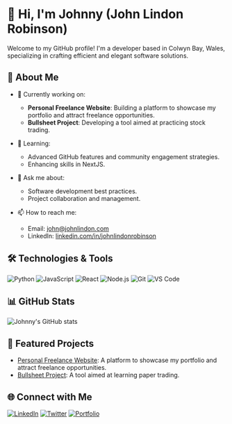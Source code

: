 # 👋 Hi, I'm Johnny (John Lindon Robinson)

Welcome to my GitHub profile! I'm a developer based in Colwyn Bay, Wales, specializing in crafting efficient and elegant software solutions.

## 🧠 About Me

- 🔭 Currently working on:
  - **Personal Freelance Website**: Building a platform to showcase my portfolio and attract freelance opportunities.
  - **Bullsheet Project**: Developing a tool aimed at practicing stock trading.

- 🌱 Learning:
  - Advanced GitHub features and community engagement strategies.
  - Enhancing skills in NextJS.

- 💬 Ask me about:
  - Software development best practices.
  - Project collaboration and management.

- 📫 How to reach me:
  - Email: [john@johnlindon.com](mailto:john@johnlindon.com)
  - LinkedIn: [linkedin.com/in/johnlindonrobinson](https://www.linkedin.com/in/johnlindonrobinson)

## 🛠️ Technologies & Tools

![Python](https://img.shields.io/badge/-Python-333333?style=flat&logo=python)
![JavaScript](https://img.shields.io/badge/-JavaScript-333333?style=flat&logo=javascript)
![React](https://img.shields.io/badge/-React-333333?style=flat&logo=react)
![Node.js](https://img.shields.io/badge/-Node.js-333333?style=flat&logo=node.js)
![Git](https://img.shields.io/badge/-Git-333333?style=flat&logo=git)
![VS Code](https://img.shields.io/badge/-VS%20Code-333333?style=flat&logo=visual-studio-code)

## 📊 GitHub Stats

![Johnny's GitHub stats](https://github-readme-stats.vercel.app/api?username=JohnLindonRobinson&show_icons=true&theme=default)

## 🚀 Featured Projects

- [Personal Freelance Website](https://github.com/JohnLindonRobinson/johnlindon.com): A platform to showcase my portfolio and attract freelance opportunities.
- [Bullsheet Project](https://github.com/JohnLindonRobinson/bullsheet): A tool aimed at learning paper trading.

## 🌐 Connect with Me

[![LinkedIn](https://img.shields.io/badge/-LinkedIn-333333?style=flat&logo=linkedin)](https://www.linkedin.com/in/johnlindonrobinson)
[![Twitter](https://img.shields.io/badge/-Twitter-333333?style=flat&logo=twitter)](https://twitter.com/johnlindon)
[![Portfolio](https://img.shields.io/badge/-Portfolio-333333?style=flat&logo=google-chrome)](https://johnlindon.com)
